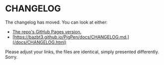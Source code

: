 # CHANGELOG

The changelog has moved. You can look at either:

* [The repo's GitHub Pages version.](https://bazbt3.github.io/PigPen/docs/CHANGELOG.html)
* [https://bazbt3.github.io/PigPen/docs/CHANGELOG.md.](/docs/CHANGELOG.html)

Please adjust your links, the files are identical, simply presented differently. Sorry.
